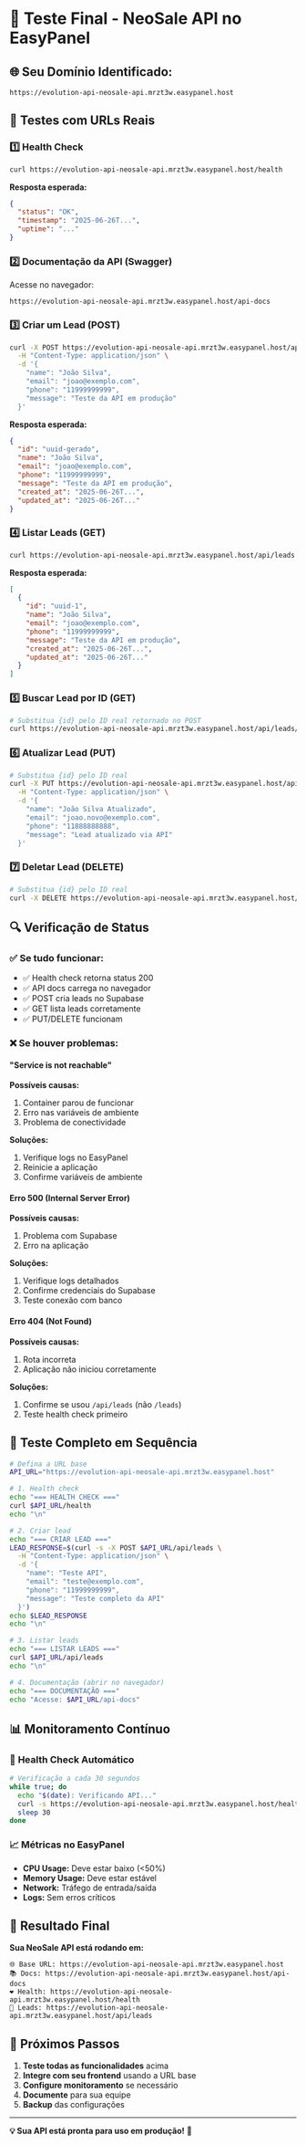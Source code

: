 # 🎯 Teste Final - NeoSale API no EasyPanel

## 🌐 **Seu Domínio Identificado:**

```
https://evolution-api-neosale-api.mrzt3w.easypanel.host
```

## 🧪 **Testes com URLs Reais**

### 1️⃣ **Health Check**
```bash
curl https://evolution-api-neosale-api.mrzt3w.easypanel.host/health
```

**Resposta esperada:**
```json
{
  "status": "OK",
  "timestamp": "2025-06-26T...",
  "uptime": "..."
}
```

### 2️⃣ **Documentação da API (Swagger)**
Acesse no navegador:
```
https://evolution-api-neosale-api.mrzt3w.easypanel.host/api-docs
```

### 3️⃣ **Criar um Lead (POST)**
```bash
curl -X POST https://evolution-api-neosale-api.mrzt3w.easypanel.host/api/leads \
  -H "Content-Type: application/json" \
  -d '{
    "name": "João Silva",
    "email": "joao@exemplo.com",
    "phone": "11999999999",
    "message": "Teste da API em produção"
  }'
```

**Resposta esperada:**
```json
{
  "id": "uuid-gerado",
  "name": "João Silva",
  "email": "joao@exemplo.com",
  "phone": "11999999999",
  "message": "Teste da API em produção",
  "created_at": "2025-06-26T...",
  "updated_at": "2025-06-26T..."
}
```

### 4️⃣ **Listar Leads (GET)**
```bash
curl https://evolution-api-neosale-api.mrzt3w.easypanel.host/api/leads
```

**Resposta esperada:**
```json
[
  {
    "id": "uuid-1",
    "name": "João Silva",
    "email": "joao@exemplo.com",
    "phone": "11999999999",
    "message": "Teste da API em produção",
    "created_at": "2025-06-26T...",
    "updated_at": "2025-06-26T..."
  }
]
```

### 5️⃣ **Buscar Lead por ID (GET)**
```bash
# Substitua {id} pelo ID real retornado no POST
curl https://evolution-api-neosale-api.mrzt3w.easypanel.host/api/leads/{id}
```

### 6️⃣ **Atualizar Lead (PUT)**
```bash
# Substitua {id} pelo ID real
curl -X PUT https://evolution-api-neosale-api.mrzt3w.easypanel.host/api/leads/{id} \
  -H "Content-Type: application/json" \
  -d '{
    "name": "João Silva Atualizado",
    "email": "joao.novo@exemplo.com",
    "phone": "11888888888",
    "message": "Lead atualizado via API"
  }'
```

### 7️⃣ **Deletar Lead (DELETE)**
```bash
# Substitua {id} pelo ID real
curl -X DELETE https://evolution-api-neosale-api.mrzt3w.easypanel.host/api/leads/{id}
```

## 🔍 **Verificação de Status**

### ✅ **Se tudo funcionar:**
- ✅ Health check retorna status 200
- ✅ API docs carrega no navegador
- ✅ POST cria leads no Supabase
- ✅ GET lista leads corretamente
- ✅ PUT/DELETE funcionam

### ❌ **Se houver problemas:**

#### **"Service is not reachable"**
**Possíveis causas:**
1. Container parou de funcionar
2. Erro nas variáveis de ambiente
3. Problema de conectividade

**Soluções:**
1. Verifique logs no EasyPanel
2. Reinicie a aplicação
3. Confirme variáveis de ambiente

#### **Erro 500 (Internal Server Error)**
**Possíveis causas:**
1. Problema com Supabase
2. Erro na aplicação

**Soluções:**
1. Verifique logs detalhados
2. Confirme credenciais do Supabase
3. Teste conexão com banco

#### **Erro 404 (Not Found)**
**Possíveis causas:**
1. Rota incorreta
2. Aplicação não iniciou corretamente

**Soluções:**
1. Confirme se usou `/api/leads` (não `/leads`)
2. Teste health check primeiro

## 🎯 **Teste Completo em Sequência**

```bash
# Defina a URL base
API_URL="https://evolution-api-neosale-api.mrzt3w.easypanel.host"

# 1. Health check
echo "=== HEALTH CHECK ==="
curl $API_URL/health
echo "\n"

# 2. Criar lead
echo "=== CRIAR LEAD ==="
LEAD_RESPONSE=$(curl -s -X POST $API_URL/api/leads \
  -H "Content-Type: application/json" \
  -d '{
    "name": "Teste API",
    "email": "teste@exemplo.com",
    "phone": "11999999999",
    "message": "Teste completo da API"
  }')
echo $LEAD_RESPONSE
echo "\n"

# 3. Listar leads
echo "=== LISTAR LEADS ==="
curl $API_URL/api/leads
echo "\n"

# 4. Documentação (abrir no navegador)
echo "=== DOCUMENTAÇÃO ==="
echo "Acesse: $API_URL/api-docs"
```

## 📊 **Monitoramento Contínuo**

### 🔄 **Health Check Automático**
```bash
# Verificação a cada 30 segundos
while true; do
  echo "$(date): Verificando API..."
  curl -s https://evolution-api-neosale-api.mrzt3w.easypanel.host/health | jq '.status'
  sleep 30
done
```

### 📈 **Métricas no EasyPanel**
- **CPU Usage:** Deve estar baixo (<50%)
- **Memory Usage:** Deve estar estável
- **Network:** Tráfego de entrada/saída
- **Logs:** Sem erros críticos

## 🎊 **Resultado Final**

**Sua NeoSale API está rodando em:**
```
🌐 Base URL: https://evolution-api-neosale-api.mrzt3w.easypanel.host
📚 Docs: https://evolution-api-neosale-api.mrzt3w.easypanel.host/api-docs
❤️ Health: https://evolution-api-neosale-api.mrzt3w.easypanel.host/health
🔗 Leads: https://evolution-api-neosale-api.mrzt3w.easypanel.host/api/leads
```

## 🚀 **Próximos Passos**

1. **Teste todas as funcionalidades** acima
2. **Integre com seu frontend** usando a URL base
3. **Configure monitoramento** se necessário
4. **Documente** para sua equipe
5. **Backup** das configurações

---

**💡 Sua API está pronta para uso em produção!** 🎯